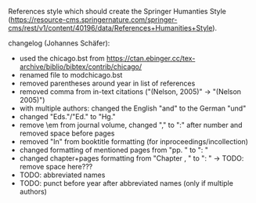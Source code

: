 References style which should create the Springer Humanties Style (https://resource-cms.springernature.com/springer-cms/rest/v1/content/40196/data/References+Humanities+Style).

changelog (Johannes Schäfer):

- used the chicago.bst from https://ctan.ebinger.cc/tex-archive/biblio/bibtex/contrib/chicago/
- renamed file to modchicago.bst
- removed parentheses around year in list of references
- removed comma from in-text citations ("(Nelson, 2005)" -> "(Nelson 2005)")
- with multiple authors: changed the English "and" to the German "und"
- changed "Eds."/"Ed." to "Hg."
- remove \em from journal volume, changed "," to ":" after number and removed space before pages
- removed "In" from booktitle formatting (for inproceedings/incollection)
- changed formatting of mentioned pages from "pp. " to ": "
- changed chapter+pages formatting from "Chapter <number>, <pages>" to "<number>: <pages>"
  -> TODO: remove space here???
- TODO: abbreviated names
- TODO: punct before year after abbreviated names (only if multiple authors)
